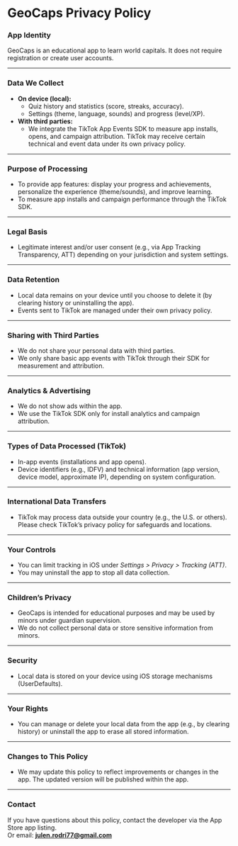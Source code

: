 # GeoCaps Privacy Policy

### App Identity
GeoCaps is an educational app to learn world capitals. It does not require registration or create user accounts.

---

### Data We Collect
- **On device (local):**
  - Quiz history and statistics (score, streaks, accuracy).
  - Settings (theme, language, sounds) and progress (level/XP).
- **With third parties:**
  - We integrate the TikTok App Events SDK to measure app installs, opens, and campaign attribution. TikTok may receive certain technical and event data under its own privacy policy.

---

### Purpose of Processing
- To provide app features: display your progress and achievements, personalize the experience (theme/sounds), and improve learning.
- To measure app installs and campaign performance through the TikTok SDK.

---

### Legal Basis
- Legitimate interest and/or user consent (e.g., via App Tracking Transparency, ATT) depending on your jurisdiction and system settings.

---

### Data Retention
- Local data remains on your device until you choose to delete it (by clearing history or uninstalling the app).
- Events sent to TikTok are managed under their own privacy policy.

---

### Sharing with Third Parties
- We do not share your personal data with third parties.
- We only share basic app events with TikTok through their SDK for measurement and attribution.

---

### Analytics & Advertising
- We do not show ads within the app.
- We use the TikTok SDK only for install analytics and campaign attribution.

---

### Types of Data Processed (TikTok)
- In-app events (installations and app opens).
- Device identifiers (e.g., IDFV) and technical information (app version, device model, approximate IP), depending on system configuration.

---

### International Data Transfers
- TikTok may process data outside your country (e.g., the U.S. or others). Please check TikTok’s privacy policy for safeguards and locations.

---

### Your Controls
- You can limit tracking in iOS under *Settings > Privacy > Tracking (ATT)*.
- You may uninstall the app to stop all data collection.

---

### Children’s Privacy
- GeoCaps is intended for educational purposes and may be used by minors under guardian supervision.
- We do not collect personal data or store sensitive information from minors.

---

### Security
- Local data is stored on your device using iOS storage mechanisms (UserDefaults).

---

### Your Rights
- You can manage or delete your local data from the app (e.g., by clearing history) or uninstall the app to erase all stored information.

---

### Changes to This Policy
- We may update this policy to reflect improvements or changes in the app. The updated version will be published within the app.

---

### Contact
If you have questions about this policy, contact the developer via the App Store app listing.  
Or email: **julen.rodri77@gmail.com**
